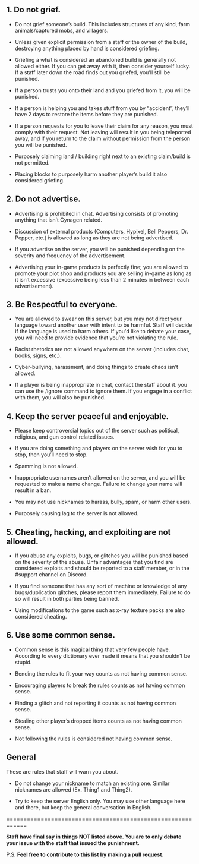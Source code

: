 ## 1. Do not grief.

* Do not grief someone’s build. This includes structures of any kind, farm animals/captured mobs, and villagers.

* Unless given explicit permission from a staff or the owner of the build, destroying anything placed by hand is considered griefing.

* Griefing a what is considered an abandoned build is generally not allowed either. If you can get away with it, then consider yourself lucky. If a staff later down the road finds out you griefed, you’ll still be punished.

* If a person trusts you onto their land and you griefed from it, you will be punished.

* If a person is helping you and takes stuff from you by “accident”, they’ll have 2 days to restore the items before they are punished.

* If a person requests for you to leave their claim for any reason, you must comply with their request. Not leaving will result in you being teleported away, and if you return to the claim without permission from the person you will be punished.

* Purposely claiming land / building right next to an existing claim/build is not permitted.

* Placing blocks to purposely harm another player’s build it also considered griefing.



## 2. Do not advertise.
* Advertising is prohibited in chat. Advertising consists of promoting anything that isn’t Cynagen related.

* Discussion of external products (Computers, Hypixel, Bell Peppers, Dr. Pepper, etc.) is allowed as long as they are not being advertised. 

* If you advertise on the server, you will be punished depending on the severity and frequency of the advertisement.

* Advertising your in-game products is perfectly fine; you are allowed to promote your plot shop and products you are selling in-game as long as it isn’t excessive (excessive being less than 2 minutes in between each advertisement).



## 3. Be Respectful to everyone. 
* You are allowed to swear on this server, but you may not direct your language toward another user with intent to be harmful. Staff will decide if the language is used to harm others. If you'd like to debate your case, you will need to provide evidence that you’re not violating the rule.

* Racist rhetorics are not allowed anywhere on the server (includes chat, books, signs, etc.).

* Cyber-bullying, harassment, and doing things to create chaos isn’t allowed.

* If a player is being inappropriate in chat, contact the staff about it. you can use the /ignore command to ignore them. If you engage in a conflict with them, you will also be punished.



## 4. Keep the server peaceful and enjoyable.
* Please keep controversial topics out of the server such as political, religious, and gun control related issues.

* If you are doing something and players on the server wish for you to stop, then you’ll need to stop.

* Spamming is not allowed.

* Inappropriate usernames aren’t allowed on the server, and you will be requested to make a name change. Failure to change your name will result in a ban.

* You may not use nicknames to harass, bully, spam, or harm other users. 

* Purposely causing lag to the server is not allowed.



## 5. Cheating, hacking, and exploiting are not allowed. 
* If you abuse any exploits, bugs, or glitches you will be punished based on the severity of the abuse. Unfair advantages that you find are considered exploits and should be reported to a staff member, or in the #support channel on Discord. 

* If you find someone that has any sort of machine or knowledge of any bugs/duplication glitches, please report them immediately. Failure to do so will result in both parties being banned.

* Using modifications to the game such as x-ray texture packs are also considered cheating.



## 6. Use some common sense.
* Common sense is this magical thing that very few people have. According to every dictionary ever made it means that you shouldn’t be stupid.

* Bending the rules to fit your way counts as not having common sense.

* Encouraging players to break the rules counts as not having common sense.

* Finding a glitch and not reporting it counts as not having common sense.

* Stealing other player’s dropped items counts as not having common sense.

* Not following the rules is considered not having common sense.



## General
These are rules that staff will warn you about.

* Do not change your nickname to match an existing one. Similar nicknames are allowed (Ex. Thing1 and Thing2).

* Try to keep the server English only. You may use other language here and there, but keep the general conversation in English.

============================================================

**Staff have final say in things NOT listed above. You are to only debate your issue with the staff that issued the punishment.**

P.S. **Feel free to contribute to this list by making a pull request.**
